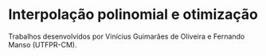 # Interpolação polinomial e otimização
<p>Trabalhos desenvolvidos por Vinícius Guimarães de Oliveira e Fernando Manso (UTFPR-CM).</p>
